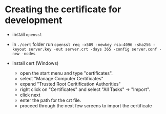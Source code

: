 # Creating the certificate for development

* install `openssl`
* in `./cert` folder run ```openssl req -x509 -newkey rsa:4096 -sha256 -keyout server.key -out server.crt -days 365 -config server.conf -new -nodes```


* install cert (Windows) 
  - open the start menu and type "certificates".
  - select "Manage Computer Certificates"
  - expand "Trusted Root Ceritification Authorities"
  - right click on "Certificates" and select "All Tasks" -> "Import".
  - click next
  - enter the path for the crt file.
  - proceed through the next few screens to import the certificate

